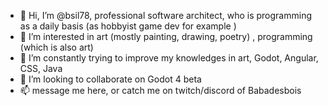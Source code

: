 - 👋 Hi, I’m @bsil78, professional software architect, who is programming as a daily basis (as hobbyist game dev for example ) 
- 👀 I’m interested in art (mostly painting, drawing, poetry) , programming (which is also art) 
- 🌱 I’m constantly trying to improve my knowledges in art, Godot, Angular, CSS, Java
- 💞️ I’m looking to collaborate on Godot 4 beta
- 📫 message me here, or catch me on twitch/discord of Babadesbois
